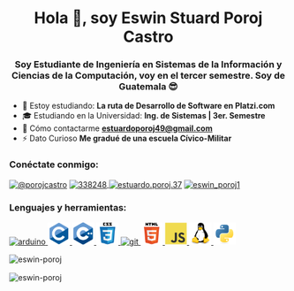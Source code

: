 <h1 align="center">Hola 👋, soy Eswin Stuard Poroj Castro</h1><h3 align="center">
Soy Estudiante de Ingeniería en Sistemas de la Información y Ciencias de la Computación, voy en el tercer semestre. Soy de Guatemala 😎</h3>

- 🌱 Estoy estudiando: **La ruta de Desarrollo de Software en Platzi.com**
- 🎓 Estudiando en la Universidad: **Ing. de Sistemas | 3er. Semestre**
- 👨 Cómo contactarme **estuardoporoj49@gmail.com**
- ⚡ Dato Curioso **Me gradué de una escuela Cívico-Militar**

<h3 align="left">Conéctate conmigo:</h3>
<p align="left">  
<a href="https://twitter.com/@porojcastro" target="blank"><img align="center" src="https://raw.githubusercontent.com/rahuldkjain/github-profile-readme-generator/master/src/images/icons/Social/twitter.svg" alt="@porojcastro" height="30" width="40" /></a>
<a href="https://stackoverflow.com/users/338248" target="blank"><img align="center" src="https://raw.githubusercontent.com/rahuldkjain/github-profile-readme-generator/master/src/images/icons/Social/stack-overflow.svg" alt="338248" height="30" width="40" />
</a>
<a href="https://fb.com/estuardo.poroj.37" target="blank"><img align="center" src="https://raw.githubusercontent.com/rahuldkjain/github-profile-readme-generator/master/src/images/icons/Social/facebook.svg" alt="estuardo.poroj.37" height="30" width="40" /></a>
<a href="https://instagram.com/eswin_poroj1" target="blank"><img align="center" src="https://raw.githubusercontent.com/rahuldkjain/github-profile-readme-generator/master/src/images/icons/Social/instagram.svg" alt="eswin_poroj1" height="30" width="40" /></a>
</p>
<h3 align="left">Lenguajes y herramientas:</h3>
<p align="left">


<a href="https://www.arduino.cc/" target="_blank" rel="noreferrer"> <img src="https://cdn.worldvectorlogo.com/logos/arduino-1.svg" alt="arduino" width="40" height="40"/> </a> 
<a href="https://www.cprogramming.com/" target="_blank" rel="noreferrer"> <img src="https://raw.githubusercontent.com/devicons/devicon/master/icons/c/c-original.svg" alt="c" width="40" height="40"/> </a> 
<a href="https://www.w3schools.com/cpp/" target="_blank" rel="noreferrer"> <img src="https://raw.githubusercontent.com/devicons/devicon/master/icons/cplusplus/cplusplus-original.svg" alt="cplusplus" width="40" height="40"/> </a> 
<a href="https://www.w3schools.com/css/" target="_blank" rel="noreferrer"> <img src="https://raw.githubusercontent.com/devicons/devicon/master/icons/css3/css3-original-wordmark.svg" alt="css3" width="40" height="40"/> </a> 
<a href="https://git-scm.com/" target="_blank" rel="noreferrer"> <img src="https://www.vectorlogo.zone/logos/git-scm/git-scm-icon.svg" alt="git" width="40" height="40"/> </a> 
<a href="https://www.w3.org/html/" target="_blank" rel="noreferrer"> <img src="https://raw.githubusercontent.com/devicons/devicon/master/icons/html5/html5-original-wordmark.svg" alt="html5" width="40" height="40"/> </a> 
<a href="https://developer.mozilla.org/en-US/docs/Web/JavaScript" target="_blank" rel="noreferrer"> <img src="https://raw.githubusercontent.com/devicons/devicon/master/icons/javascript/javascript-original.svg" alt="javascript" width="40" height="40"/> </a> 
<a href="https://www.linux.org/" target="_blank" rel="noreferrer"> <img src="https://raw.githubusercontent.com/devicons/devicon/master/icons/linux/linux-original.svg" alt="linux" width="40" height="40"/> </a> 
<a href="https://www.python.org" target="_blank" rel="noreferrer"> <img src="https://raw.githubusercontent.com/devicons/devicon/master/icons/python/python-original.svg" alt="python" width="40" height="40"/> </a> </p>

<p><img align="center" src="https://github-readme-stats.vercel.app/api/top-langs?username=eswin-poroj&show_icons=true&locale=en&layout=compact" alt="eswin-poroj" /></p>

<p><img align="center" src="https://github-readme-streak-stats.herokuapp.com/?user=eswin-poroj&" alt="eswin-poroj" /></p>

